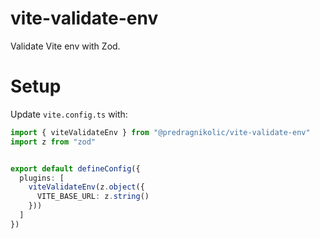 # vite-validate-env

Validate Vite env with Zod.

# Setup

Update `vite.config.ts` with:

```ts
import { viteValidateEnv } from "@predragnikolic/vite-validate-env"
import z from "zod"


export default defineConfig({
  plugins: [
    viteValidateEnv(z.object({
      VITE_BASE_URL: z.string()
    }))
  ]
})
```
